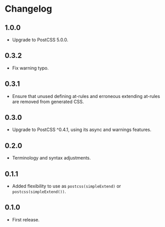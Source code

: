 # Changelog

## 1.0.0

- Upgrade to PostCSS 5.0.0.

## 0.3.2
- Fix warning typo.

## 0.3.1
- Ensure that unused defining at-rules and erroneous extending at-rules are removed from generated CSS.

## 0.3.0
- Upgrade to PostCSS ^0.4.1, using its async and warnings features.

## 0.2.0
- Terminology and syntax adjustments.

## 0.1.1
- Added flexibility to use as `postcss(simpleExtend)` or `postcss(simpleExtend())`.

## 0.1.0
- First release.
